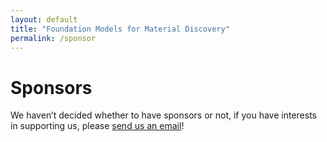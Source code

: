 ```yaml
---
layout: default
title: "Foundation Models for Material Discovery"
permalink: /sponsor
---
```


# Sponsors

We haven’t decided whether to have sponsors or not, if you have interests in supporting us, please [send us an email](mailto:ai4sciencecommunity@gmail.com)!
